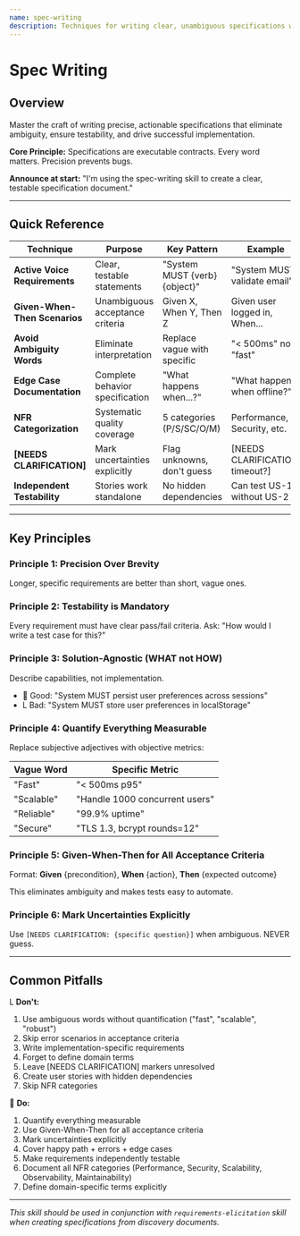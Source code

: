 ```yaml
---
name: spec-writing
description: Techniques for writing clear, unambiguous specifications with testable acceptance criteria and complete requirements coverage
---
```


# Spec Writing

## Overview

Master the craft of writing precise, actionable specifications that eliminate ambiguity, ensure testability, and drive successful implementation.

**Core Principle:** Specifications are executable contracts. Every word matters. Precision prevents bugs.

**Announce at start:** "I'm using the spec-writing skill to create a clear, testable specification document."

---

## Quick Reference

| Technique                     | Purpose                         | Key Pattern                   | Example                         |
| ----------------------------- | ------------------------------- | ----------------------------- | ------------------------------- |
| **Active Voice Requirements** | Clear, testable statements      | "System MUST {verb} {object}" | "System MUST validate email"    |
| **Given-When-Then Scenarios** | Unambiguous acceptance criteria | Given X, When Y, Then Z       | Given user logged in, When...   |
| **Avoid Ambiguity Words**     | Eliminate interpretation        | Replace vague with specific   | "< 500ms" not "fast"            |
| **Edge Case Documentation**   | Complete behavior specification | "What happens when...?"       | "What happens when offline?"    |
| **NFR Categorization**        | Systematic quality coverage     | 5 categories (P/S/SC/O/M)     | Performance, Security, etc.     |
| **[NEEDS CLARIFICATION]**     | Mark uncertainties explicitly   | Flag unknowns, don't guess    | [NEEDS CLARIFICATION: timeout?] |
| **Independent Testability**   | Stories work standalone         | No hidden dependencies        | Can test US-1 without US-2      |

---

## Key Principles

### Principle 1: Precision Over Brevity

Longer, specific requirements are better than short, vague ones.

### Principle 2: Testability is Mandatory

Every requirement must have clear pass/fail criteria. Ask: "How would I write a test case for this?"

### Principle 3: Solution-Agnostic (WHAT not HOW)

Describe capabilities, not implementation.

-  Good: "System MUST persist user preferences across sessions"
- L Bad: "System MUST store user preferences in localStorage"

### Principle 4: Quantify Everything Measurable

Replace subjective adjectives with objective metrics:

| Vague Word | Specific Metric                |
| ---------- | ------------------------------ |
| "Fast"     | "< 500ms p95"                  |
| "Scalable" | "Handle 1000 concurrent users" |
| "Reliable" | "99.9% uptime"                 |
| "Secure"   | "TLS 1.3, bcrypt rounds=12"    |

### Principle 5: Given-When-Then for All Acceptance Criteria

Format: **Given** {precondition}, **When** {action}, **Then** {expected outcome}

This eliminates ambiguity and makes tests easy to automate.

### Principle 6: Mark Uncertainties Explicitly

Use `[NEEDS CLARIFICATION: {specific question}]` when ambiguous. NEVER guess.

---

## Common Pitfalls

L **Don't:**

1. Use ambiguous words without quantification ("fast", "scalable", "robust")
2. Skip error scenarios in acceptance criteria
3. Write implementation-specific requirements
4. Forget to define domain terms
5. Leave [NEEDS CLARIFICATION] markers unresolved
6. Create user stories with hidden dependencies
7. Skip NFR categories

 **Do:**

1. Quantify everything measurable
2. Use Given-When-Then for all acceptance criteria
3. Mark uncertainties explicitly
4. Cover happy path + errors + edge cases
5. Make requirements independently testable
6. Document all NFR categories (Performance, Security, Scalability, Observability, Maintainability)
7. Define domain-specific terms explicitly

---

_This skill should be used in conjunction with `requirements-elicitation` skill when creating specifications from discovery documents._
